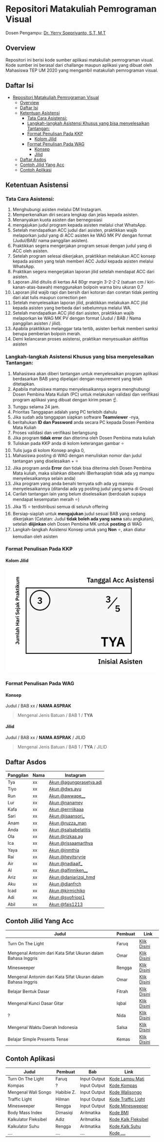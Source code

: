# Repositori Matakuliah Pemrograman Visual
Dosen Pengampu: [Dr. Yerry Soepriyanto, S.T, M.T](https://scholar.google.com/citations?user=JruNllQAAAAJ&hl=en)

## Overview
Repositori ini berisi kode sumber aplikasi matakuliah pemrograman visual. Kode sumber ini berasal dari challange maupun aplikasi yang dibuat oleh Mahasiswa TEP UM 2020 yang mengambil matakuliah pemrograman visual.

## Daftar Isi
- [Repositori Matakuliah Pemrograman Visual](#repositori-matakuliah-pemrograman-visual)
  - [Overview](#overview)
  - [Daftar Isi](#daftar-isi)
  - [Ketentuan Asistensi](#ketentuan-asistensi)
    - [Tata Cara Asistensi:](#tata-cara-asistensi)
    - [Langkah-langkah Asistensi Khusus yang bisa menyelesaikan Tantangan:](#langkah-langkah-asistensi-khusus-yang-bisa-menyelesaikan-tantangan)
    - [Format Penulisan Pada KKP](#format-penulisan-pada-kkp)
      - [Kolom Jilid](#kolom-jilid)
    - [Format Penulisan Pada WAG](#format-penulisan-pada-wag)
      - [Konsep](#konsep)
      - [Jilid](#jilid)
  - [Daftar Asdos](#daftar-asdos)
  - [Contoh Jilid Yang Acc](#contoh-jilid-yang-acc)
  - [Contoh Aplikasi](#contoh-aplikasi)

## Ketentuan Asistensi

### Tata Cara Asistensi:

1. Menghubungi asisten melalui DM Instagram.
2. Memperkenalkan diri secara lengkap dan jelas kepada asisten.
3. Menanyakan kuota asisten dan bernegosiasi
4. mengajukan judul program kepada asisten melalui chat WhatsApp.
5. Setelah mendapatkan ACC judul dari asisten, praktikkan wajib melaporkan judul yang di ACC asisten ke WAG MK PV dengan format (Judul/BAB/ nama panggilan asisten).
6. Praktikkan segera mengerjakan program sesuai dengan judul yang di ACC oleh asisten.
7. Setelah program selesai dikerjakan, praktikkan melakukan ACC konsep kepada asisten yang telah memberi ACC Judul kepada asisten melalui WhatsApp.
8. Praktikan segera mengerjakan laporan jilid setelah mendapat ACC dari asisten.
9. Laporan Jilid ditulis di kertas A4 80gr margin 3-2-2-2 (satuan cm / kiri-kanan-atas-bawah) menggunakan bolpoin warna biru ukuran 0.7
10. Laporan jilid wajib rapi dan bersih dari kotoran dan coretan tidak penting dari alat tulis maupun correction pen
11. Setelah menyelesaikan laporan jilid, praktikkan melakukan ACC jilid kepada asisten yang berbeda dari sebelumnya melalui WA.
12. Setelah mendapatkan ACC jilid dari asisten, praktikkan wajib melaporkan ke WAG MK PV dengan format (Judul / BAB / Nama panggilan asisten / jilid).
13. Apabila praktikkan melanggar tata tertib, asisten berhak memberi sanksi berupa pemberian bolpoin merah.
14. Demi kelancaran proses asistensi, praktikan menyesuaikan aktifitas asisten

### Langkah-langkah Asistensi Khusus yang bisa menyelesaikan Tantangan:

1. Mahasiswa akan diberi tantangan untuk menyelesaikan program aplikasi berdasarkan BAB yang dipelajari dengan requirement yang telah ditetapkan. 
2. Apabila mahasiswa mampu menyelesaikannya segera menghubungi Dosen Pembina Mata Kuliah (PC) untuk melakukan validasi dan verifikasi program aplikasi yang dibuat dengan kirim pesan ☝️. 
3. Tunggu selama 24 jam. 
4. Prioritas Tanggapan adalah yang PC terlebih dahulu
5. Jika sudah ada tanggapan siapkan software **Teamviewer** -nya, 
6. beritahukan **ID dan Password** anda secara PC kepada Dosen Pembina Mata Kuliah
7. Proses validasi dan verifikasi berlangsung
8. Jika program **tidak error** dan diterima oleh Dosen Pembina mata kuliah
9. Tuliskan pada KKP anda di kolom keterangan gambar ⭐
10. Tulis juga di kolom Konsep angka 0, 
11. Mahasiswa posting  di WAG dengan menuliskan nomor dan judul tantangan yang diselesaikan + ⭐
12. Jika program anda **Error** dan tidak bisa diterima oleh Dosen Pembina Mata kuliah, maka silahkan dibenahi (Berharaplah tidak ada yg mampu menyelesaikannya selain anda)
13. Jika program yang anda benahi ternyata sdh ada yg mampu menyelesaikannya (ditandai ada yg posting judul yang sama di Group)
14.	Carilah tantangan lain yang belum diselesaikan (berdoalah supaya mendapat kesempatan meraih ⭐)
15.	Jika 15 ⭐ terdistribusi semua di seluruh offering
16.	Bersiap-siaplah untuk **mengajukan** judul sesuai BAB yang sedang dikerjakan (Catatan: Judul **tidak boleh ada yang sama** satu angkatan), setelah **diijinkan** oleh Dosen Pembina MK untuk **posting** di WAG
17. Langkah-langkah Asistensi Konsep untuk yang **Non** ⭐, akan diatur kemudian oleh asisten

### Format Penulisan Pada KKP

#### Kolom Jilid

![Penulisan Jilid](/docs/penulisan-kkp-jilid.jpg)

### Format Penulisan Pada WAG

#### Konsep

Judul / BAB xx / **NAMA ASPRAK**

> Mengenal Jenis Batuan / BAB 1 / **TYA**

#### Jilid

Judul / BAB xx / **NAMA ASPRAK** / JILID

> Mengenal Jenis Batuan / BAB 1 / **TYA** / JILID

## Daftar Asdos

| Panggilan | Nama | Instagram                                                          |
| --------- | ---- | ------------------------------------------------------------------ |
| Tya       | xx   | [Akun @agungprasetya.adi](https://instagram.com/agungprasetya.adi) |
| Tiyo      | xx   | [Akun @dws.ayu](https://instagram.com/dws.ayu)                     |
| Run       | xx   | [Akun @awwape__](https://instagram.com/awwape__)                   |
| Lur       | xx   | [Akun @nanamey](https://instagram.com/nanamey)                     |
| Kafa      | xx   | [Akun @errriikaaa](https://instagram.com/errriikaaa)               |
| Sari      | xx   | [Akun @isaansori_](https://instagram.com/isaansori_)               |
| Anam      | xx   | [Akun @ruzza_man](https://instagram.com/ruzza_man)                 |
| Anda      | xx   | [Akun @salsabelatitis](https://instagram.com/salsabelatitis)       |
| Ola       | xx   | [Akun @rizkaa.ag](https://instagram.com/rizkaa.ag)                 |
| Ica       | xx   | [Akun @rissaamarthya](https://instagram.com/rissaamarthya)         |
| Yaya      | xx   | [Akun @inmthia](https://instagram.com/inmthia)                     |
| Rai       | xx   | [Akun @heyitsryrie](https://instagram.com/heyitsryrie)             |
| Air       | xx   | [Akun @nadiaaif_](https://instagram.com/nadiaaif_)                 |
| Al        | xx   | [Akun @alfinniken__](https://instagram.com/alfinniken__)           |
| Ariz      | xx   | [Akun @daniarizqi_hmd](https://instagram.com/daniarizqi_hmd)       |
| Aku       | xx   | [Akun @dianfrch](https://instagram.com/dianfrch)                   |
| Icad      | xx   | [Akun @kirmichiko](https://instagram.com/kirmichiko)               |
| Adi       | xx   | [Akun @syofriopi1](https://instagram.com/syofriopi1)               |
| Abil      | xx   | [Akun @fais1213](https://instagram.com/fais1213)                   |

## Contoh Jilid Yang Acc

| Judul                                                        | Pembuat | Link                                                                                               |
| ------------------------------------------------------------ | ------- | -------------------------------------------------------------------------------------------------- |
| Turn On The Light                                            | Faruq   | [Klik Disini](https://bit.um.ac.id/Ek0ONN)                                                         |
| Mengenal Antonim dari Kata Sifat Ukuran dalam Bahasa Inggris | Omar    | [Klik Disini](https://drive.google.com/file/d/1PDUEKtvNy2e8a4cwUpBrYNby2CwwKBft/view?usp=drivesdk) |
| Minesweeper                                                  | Rengga  | [Klik Disini](https://bit.um.ac.id/rbiFEn)                                                         |
| Mengenal Antonim dari Kata Sifat Ukuran dalam Bahasa Inggris | Omar    | [Klik Disini](https://drive.google.com/file/d/1PDUEKtvNy2e8a4cwUpBrYNby2CwwKBft/view?usp=drivesdk) |
| Belajar Bentuk Dasar                                         | Fitrah  | [Klik Disini](https://drive.google.com/file/d/1KWO7_AGw0I5rmL6ockDuZTbi5QOBtuhV/view?usp=sharing)  |
| Mengenal Kunci Dasar Gitar                                   | Iqbal   | [Klik Disini](https://drive.google.com/file/d/1A3UQemq5M-CwP3a6T-rDss8v_gTOVizr/view?usp=drivesdk) |
| ?                                                            | Nida    | [Klik Disini](https://drive.google.com/file/d/1SU-m6-3cpZWPRo95xSGb4rTH4xnOOfEE/view?usp=drivesdk) |
| Mengenal Waktu Daerah Indonesia                              | Salsa   | [Klik Disini](https://drive.google.com/file/d/1g2ojN4QzI2yqLyHmVz41qXHQOQntWDCo/view?usp=drivesdk) |
| Belajar Simple Presents Tense                                | Kemas   | [Klik Disini](https://drive.google.com/file/d/1v1k_UYr3VDEe-YT0yZtrsp1PvAdwz42y/view?usp=drivesdk) |

## Contoh Aplikasi

| Judul                | Pembuat    | Bab          | Link                                                                                                                             |
| -------------------- | ---------- | ------------ | -------------------------------------------------------------------------------------------------------------------------------- |
| Turn On The Light    | Faruq      | Input Output | [Kode Lampu Mati](https://github.com/teknologi-pendidikan/matkul-pemrograman-visual/tree/main/BAB-1/Challange_LampuMati)         |
| Kompas               | ?          | Input Output | [Kode Kompas](https://github.com/teknologi-pendidikan/matkul-pemrograman-visual/tree/main/BAB-1/Challange_Kompas)                |
| Mengenal Wali Songo  | Habibie Z. | Input Output | [Kode Walisongo ](https://github.com/teknologi-pendidikan/matkul-pemrograman-visual/tree/main/BAB-1/Habibie_MengenalWaliSongo)   |
| Traffic Light        | Hilman     | Input Output | [Kode Traffic Light ](https://github.com/teknologi-pendidikan/matkul-pemrograman-visual/tree/main/BAB-1/Hilman_TrafficLight)     |
| Minesweeper          | Rengga     | Input Output | [Kode Minesweeper ](https://github.com/teknologi-pendidikan/matkul-pemrograman-visual/tree/main/BAB-1/RenggaNugroho_Minesweeper) |
| Body Mass Index      | Dimasiqi   | Aritmatika   | [Kode BMI](https://github.com/teknologi-pendidikan/matkul-pemrograman-visual/tree/main/BAB-2/BodyMassIndex)                      |
| Kalkulator Fleksibel | Adiz       | Aritmatika   | [Kode Kalk Fleksibel](https://github.com/teknologi-pendidikan/matkul-pemrograman-visual/tree/main/BAB-2/KalkulatorFleksibel)     |
| Kalkulator Suhu      | Rengga     | Aritmatika   | [Kode Kalk Suhu](https://github.com/teknologi-pendidikan/matkul-pemrograman-visual/tree/main/BAB-2/KalkulatorSuhu)               |
| ....                 | ....       | ....         | [Kode ....](https://github.com/teknologi-pendidikan/matkul-pemrograman-visual/tree/main/BAB-2/....)                              |
